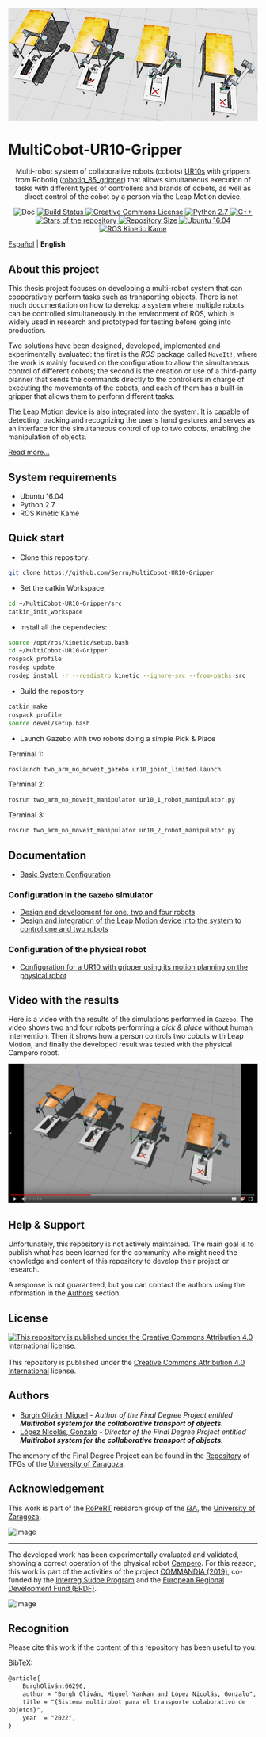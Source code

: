 <p align="center">

<img alt="MultiCobot-UR10-Gripper" style="border-width:0" src="https://raw.githubusercontent.com/Serru/MultiCobot-UR10-Gripper/main/doc/imgs_md/proyect-logo.png" />
</p>

# MultiCobot-UR10-Gripper

<p align="center">
Multi-robot system of collaborative robots (cobots) <a rel="UR10s" href="https://www.universal-robots.com/products/ur10-robot/">UR10s</a> with grippers from Robotiq (<a rel="robotiq_85_gripper" href="https://robotiq.com/products/2f85-140-adaptive-robot-gripper">robotiq_85_gripper</a>) that allows simultaneous execution of tasks with different types of controllers and brands of cobots, as well as direct control of the cobot by a person via the Leap Motion device.
</p>

<p align="center">
  <img alt="Doc" style="border-width:0" src="https://img.shields.io/badge/doc-incomplete-red?logo=markdown&style=plastic" />
  <a rel="Build Status" href="https://app.travis-ci.com/github/Serru/MultiCobot-UR10-Gripper"><img alt="Build Status" style="border-width:0" src="https://img.shields.io/travis/com/Serru/MultiCobot-UR10-Gripper?logo=travis&style=plastic" />
    </a>
  <a rel="license" href="http://creativecommons.org/licenses/by/4.0/"><img alt="Creative Commons License" style="border-width:0" src="https://img.shields.io/github/license/Serru/MultiCobot-UR10-Gripper?style=plastic" />
  </a>
      <a rel="Python" href="https://github.com/Serru/MultiCobot-UR10-Gripper">
  <img alt="Python 2.7" style="border-width:0" src="https://img.shields.io/badge/Python-14354C?logo=python&logoColor=white&style=plastic" />
  </a>
    <a rel="C++" href="https://github.com/Serru/MultiCobot-UR10-Gripper">
  <img alt="C++" style="border-width:0" src="https://img.shields.io/badge/C%2B%2B-00599C?logo=c%2B%2B&style=plastic" />
  </a>
  <a rel="stars" href="https://github.com/Serru/MultiCobot-UR10-Gripper/stargazers"><img alt="Stars of the repository" style="border-width:0" src="https://img.shields.io/github/stars/Serru/MultiCobot-UR10-Gripper?style=plastic" />
  </a> 
    <a rel="Repository Size" href="https://github.com/Serru/MultiCobot-UR10-Gripper"><img alt="Repository Size" style="border-width:0" src="https://img.shields.io/github/repo-size/Serru/MultiCobot-UR10-Gripper?style=plastic" />
  </a>
  <a rel="ubuntu16.04" href="https://releases.ubuntu.com/16.04/"><img alt="Ubuntu 16.04" style="border-width:0" src="https://img.shields.io/badge/OS-ubuntu%2016.04-important?style=plastic&logo=ubuntu" />
  </a>
  <a rel="ros" href="http://wiki.ros.org/kinetic"><img alt="ROS Kinetic Kame" style="border-width:0" src="https://img.shields.io/badge/ROS-Kinetic%20Kame-important?style=plastic&logo=ros" />
  </a>
</p>

[Español](https://github.com/Serru/MultiCobot-UR10-Gripper/blob/main/README_ESP.md) | **English**

## About this project
This thesis project focuses on developing a multi-robot system that can cooperatively perform tasks such as transporting objects. There is not much documentation on how to develop a system where multiple robots can be controlled simultaneously in the environment of ROS, which is widely used in research and prototyped for testing before going into production.

Two solutions have been designed, developed, implemented and experimentally evaluated: the first is the *ROS* package called `MoveIt!`, where the work is mainly focused on the configuration to allow the simultaneous control of different cobots; the second is the creation or use of a third-party planner that sends the commands directly to the controllers in charge of executing the movements of the cobots, and each of them has a built-in gripper that allows them to perform different tasks.

The Leap Motion device is also integrated into the system. It is capable of detecting, tracking and recognizing the user's hand gestures and serves as an interface for the simultaneous control of up to two cobots, enabling the manipulation of objects.

[Read more...](https://deposita.unizar.es/record/66296?ln=es)

## System requirements
- Ubuntu 16.04
- Python 2.7
- ROS Kinetic Kame

## Quick start

- Clone this repository:
```bash
git clone https://github.com/Serru/MultiCobot-UR10-Gripper
```

- Set the catkin Workspace:
```bash
cd ~/MultiCobot-UR10-Gripper/src
catkin_init_workspace
```

- Install all the dependecies:
```bash
source /opt/ros/kinetic/setup.bash
cd ~/MultiCobot-UR10-Gripper
rospack profile
rosdep update
rosdep install -r --rosdistro kinetic --ignore-src --from-paths src
```

- Build the repository
```bash
catkin_make
rospack profile
source devel/setup.bash
```
- Launch Gazebo with two robots doing a simple Pick & Place

Terminal 1:
```bash
roslaunch two_arm_no_moveit_gazebo ur10_joint_limited.launch
``` 

Terminal 2:
```bash
rosrun two_arm_no_moveit_manipulator ur10_1_robot_manipulator.py
``` 

Terminal 3:
```bash
rosrun two_arm_no_moveit_manipulator ur10_2_robot_manipulator.py
```

## Documentation
- [Basic System Configuration](https://github.com/Serru/MultiCobot-UR10-Gripper/blob/main/doc/setup-doc/proyect_setup_eng.md)

### Configuration in the `Gazebo` simulator
- [Design and development for one, two and four robots](https://github.com/Serru/MultiCobot-UR10-Gripper/blob/main/doc/design-eng.md)
- [Design and integration of the Leap Motion device into the system to control one and two robots](https://github.com/Serru/MultiCobot-UR10-Gripper/blob/main/doc/design-lm-eng.md)

### Configuration of the physical robot
- [Configuration for a UR10 with gripper using its motion planning on the physical robot](https://github.com/Serru/MultiCobot-UR10-Gripper-Campero)

## Video with the results
Here is a video with the results of the simulations performed in `Gazebo`. The video shows two and four robots performing a *pick & place* without human intervention. Then it shows how a person controls two cobots with Leap Motion, and finally the developed result was tested with the physical Campero robot.

<p>
<a href="https://drive.google.com/file/d/1oqVyre4vlfHqH9SrQuyXH00GcmwIuP97/view?usp=sharing" title="Link Title">
	<img src="https://raw.githubusercontent.com/Serru/MultiCobot-UR10-Gripper/main/doc/imgs_md/img-fondo-video.png" alt="Results of the project." />
</a>
</p>


## Help & Support
Unfortunately, this repository is not actively maintained. The main goal is to publish what has been learned for the community who might need the knowledge and content of this repository to develop their project or research.

A response is not guaranteed, but you can contact the authors using the information in the [Authors](#autores) section.

## License

<p align="left">
  <a href="https://github.com/Serru/MultiCobot-UR10-Gripper/blob/main/LICENSE">
    <img src="https://licensebuttons.net/l/by/4.0/88x31.png" alt="This repository is published under the Creative Commons Attribution 4.0 International license." />
  </a>
  </br>
  </br>
This repository is published under the <a href="https://github.com/Serru/MultiCobot-UR10-Gripper/blob/main/LICENSE">Creative Commons Attribution 4.0 International</a> license.
</p>

## Authors
- [Burgh Oliván, Miguel](https://github.com/Serru) - *Author of the Final Degree Project entitled **Multirobot system for the collaborative transport of objects**.*
- [López Nicolás, Gonzalo](https://i3a.unizar.es/es/investigadores/gonzalo-lopez-nicolas) - *Director of the Final Degree Project entitled **Multirobot system for the collaborative transport of objects**.*

The memory of the Final Degree Project can be found in the [Repository](https://deposita.unizar.es/record/66296?ln=es) of TFGs of the [University of Zaragoza](http://www.unizar.es/).

## Acknowledgement

This work is part of the [RoPeRT](https://i3a.unizar.es/es/grupos-de-investigacion/ropert) research group of the [i3A](https://i3a.unizar.es), the [University of Zaragoza](http://www.unizar.es/).

![image](https://www.unizar.es/sites/default/files/i3a.png)

---

The developed work has been experimentally evaluated and validated, showing a correct operation of the physical robot [Campero](http://commandia.unizar.es/wp-content/uploads/camperoRobot.jpg). For this reason, this work is part of the activities of the project [COMMANDIA (2019)](http://commandia.unizar.es/), co-funded by the [Interreg Sudoe Program](https://www.interreg-sudoe.eu/inicio) and the [European Regional Development Fund (ERDF)](https://ec.europa.eu/regional_policy/es/funding/erdf/).

![image](http://commandia.unizar.es/wp-content/uploads/cropped-logoCommandia-1.png)

## Recognition

Please cite this work if the content of this repository has been useful to you:

BibTeX: 
```
@article{
    BurghOliván:66296,
    author = "Burgh Oliván, Miguel Yankan and López Nicolás, Gonzalo",
    title = "{Sistema multirobot para el transporte colaborativo de objetos}",
    year  = "2022",
}
```
